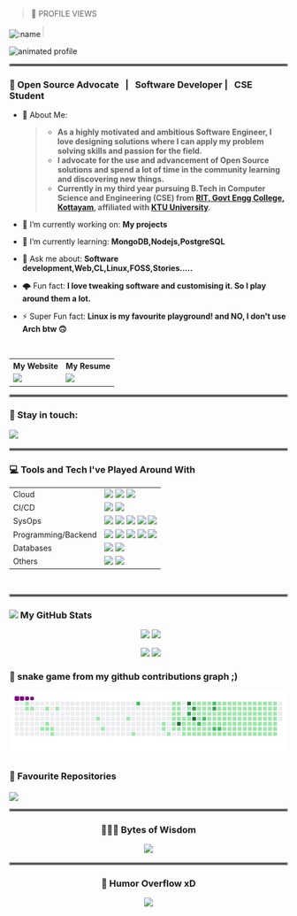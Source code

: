
> 👀 PROFILE VIEWS
<img src="https://count.getloli.com/get/@:allenthomas01" alt=":name" width="30%" height="30%" />

<img src="https://komarev.com/ghpvc/?username=allenthomas01&style=flat-square&label=Visitors" width="0.1%" height="0.1%"/>



![animated profile](https://github.com/allenthomas01/allenthomas01/assets/82997175/dd0d1495-b353-4541-9f7f-0cbc2702af5d)

<hr style="border:2px solid gray">

### 🖤 Open Source Advocate &nbsp; | &nbsp; Software Developer | &nbsp; CSE Student

- 🌟 About Me: &nbsp;
 
  > - __As a highly motivated and ambitious Software Engineer, I love designing solutions where I can apply my problem solving skills and passion for the field.__
  > - __I advocate for the use and advancement of Open Source solutions and spend a lot of time in the community learning and discovering new things.__
  > - __Currently in my third year pursuing B.Tech in Computer Science and Engineering (CSE) from <a href="http://www.rit.ac.in/">RIT, Govt Engg College, Kottayam</a>, affiliated with <a href="https://www.ktu.edu.in/">KTU University</a>.__
- 🔭 I’m currently working on: __My projects__ 
- 🌱 I’m currently learning: __MongoDB,Nodejs,PostgreSQL__
- 💬 Ask me about: __Software development,Web,CL,Linux,FOSS,Stories.....__
- 🌩️ Fun fact: __I love tweaking software and customising it. So I play around them a lot.__
- ⚡ Super Fun fact: __Linux is my favourite playground! and NO, I don't use Arch btw 🙃__

<br/>

<table>
  <tr>
        <th>My Website</th>
        <th>My Resume</th>
  </tr>
    <tr>    
        <td>
            <a href="https://allenthomas.me/"><img src="https://img.shields.io/badge/website-blue?style=for-the-badge&logo=About.me&logoColor=white" /></a>
        </td>
        <td>
            <a href="https://allenthomas.me/"><img src="https://img.shields.io/badge/resume-blue?style=for-the-badge&logo=cv&logoColor=white" /></a>
        </td>
    </tr>
</table>

<hr style="border:2px solid gray">

### 📧 Stay in touch:

<a href="https://www.linkedin.com/in/allenthomas01/"><img src="https://img.shields.io/badge/LinkedIn-0077B5?style=for-the-badge&logo=linkedin&logoColor=white"  /></a>
<hr style="border:2px solid gray">

### 💻 Tools and Tech I've Played Around With

<table>
    <tr>
        <td>Cloud </td>
        <td>
            <a href=""><img src="https://img.shields.io/badge/Google_Cloud-4285F4?style=for-the-badge&logo=google-cloud&logoColor=white"  /></a>
            <a href=""><img src="https://img.shields.io/badge/Heroku-430098?style=for-the-badge&logo=heroku&logoColor=white"  /></a>
            <a href=""><img src="https://img.shields.io/badge/GitHub_Actions-2088FF?style=for-the-badge&logo=github-actions&logoColor=white"  /></a>
        </td>
    </tr>
    <tr>
        <td>CI/CD</td>
        <td>
            <a href=""><img src="https://img.shields.io/badge/Jenkins-D24939?style=for-the-badge&logo=Jenkins&logoColor=white" /></a>
            <a href=""><img src="https://img.shields.io/badge/GitHub-100000?style=for-the-badge&logo=github&logoColor=white"/></a>
        </td>
    </tr>
    <tr>
        <td>SysOps</td>
        <td>
            <a href=""><img src="https://img.shields.io/badge/docker-%230db7ed.svg?style=for-the-badge&logo=docker&logoColor=white"  /></a>
            <a href=""><img src="https://img.shields.io/badge/kubernetes-%23326ce5.svg?style=for-the-badge&logo=kubernetes&logoColor=white"  /></a>
            <a href=""><img src="https://img.shields.io/badge/Linux-FCC624?style=for-the-badge&logo=linux&logoColor=black"  /></a>
            <a href=""><img src="https://img.shields.io/badge/Ubuntu-E95420?style=for-the-badge&logo=ubuntu&logoColor=white"  /></a>
            <a href=""><img src="https://img.shields.io/badge/Shell_Script-121011?style=for-the-badge&logo=gnu-bash&logoColor=white"  /></a>
        </td>
    </tr>
    <tr>
        <td>Programming/Backend</td>
        <td>
            <a href=""><img src="https://img.shields.io/badge/Java-ED8B00?style=for-the-badge&logo=openjdk&logoColor=white"  /></a>
            <a href=""><img src="https://img.shields.io/badge/Python-14354C?style=for-the-badge&logo=python&logoColor=white"  /></a>
            <a href=""><img src="https://img.shields.io/badge/JavaScript-F7DF1E?style=for-the-badge&logo=JavaScript&logoColor=black"  /></a>
            <a href=""><img src="https://img.shields.io/badge/Node.js-43853D?style=for-the-badge&logo=node.js&logoColor=white"  /></a>
            <a href=""><img src="https://img.shields.io/badge/C%2B%2B-00599C?style=for-the-badge&logo=c%2B%2B&logoColor=white"  /></a>
        </td>
    </tr>
    <tr>
        <td>Databases</td>
        <td>
            <a href=""><img src="https://img.shields.io/badge/MongoDB-4EA94B?style=for-the-badge&logo=mongodb&logoColor=white"  /></a>
            <a href=""><img src="https://img.shields.io/badge/MySQL-00000F?style=for-the-badge&logo=mysql&logoColor=white"  /></a>
        </td>
    </tr>
    <tr>
        <td>Others</td>
        <td>
            <a href=""><img src="https://img.shields.io/badge/GIT-E44C30?style=for-the-badge&logo=git&logoColor=white"  /></a>
            <a href=""><img src="https://img.shields.io/badge/Postman-FF6C37?style=for-the-badge&logo=postman&logoColor=white" /></a>
        </td>
    </tr>
</table>


<br/>
<hr style="border:2px solid gray">

###  <img src='https://media1.giphy.com/media/du3J3cXyzhj75IOgvA/giphy.gif?cid=ecf05e47x2g034i9pzwtzzsd3xgg2w9nr94t4tflbbgo3008&rid=giphy.gif' width='24'> My GitHub Stats
<!--
<table>
    <tr>
        <td>
            <img src="https://github-profile-trophy.vercel.app/?username=allenthomas01&theme=tokyonight&row=3&column=4&no-bg=true"  width="155%" height="155%"/>
        </td>
        <td>
            <img src="https://github-readme-streak-stats.herokuapp.com/?user=allenthomas01&theme=radical" width="155%" height="155%"/>
        </td> 
    </tr>
    <tr>
        <td>
            <img src="https://github-readme-stats.vercel.app/api?username=allenthomas01&show_icons=true&theme=tokyonight&rank_icon=percentile&count_private=true&role=owner,collaborator&show=reviews,discussions_answered" width="155%" height="155%"/>
        </td>
        <td>
            <img src="https://github-readme-stats.vercel.app/api/top-langs/?username=allenthomas01&theme=tokyonight&langs_count=10&layout=compact&hide=jupyter%20notebook,dart,html,css" width="155%" height="155%"/>
        </td>
    </tr>
</table>
-->

<p align="center">&nbsp;
<img src="https://github-readme-streak-stats.herokuapp.com/?user=allenthomas01&theme=radical" width=49%/>
<img src="https://github-readme-stats-sigma-five.vercel.app/api?username=allenthomas01&theme=tokyonight&show_icons=true" width=49%/>
</p>

<p align="center">&nbsp;
<img src="https://github-profile-trophy.vercel.app/?username=allenthomas01&theme=tokyonight&row=3&column=4&no-bg=true" height=45%/>
<img src="https://github-readme-stats.vercel.app/api/top-langs/?username=allenthomas01&theme=tokyonight&langs_count=10&layout=compact&hide=jupyter%20notebook,dart,html,css" height=45%/>
</p>
<!-- COMMENTING OUT ANURAGHAZRA'S README STATS 
<img src="https://github-readme-stats.vercel.app/api?username=allenthomas01&show_icons=true&theme=tokyonight&rank_icon=github&count_private=true"/>
-->
<!--  useful attributes
&count_private=true&include_all_commits=true (add this to include all commits in the stats)
&role=owner,collaborator&show=reviews,discussions_answered (show discussions etc)
-->

<!--   display code time. generate it by signing up on wakatime
### Wakatime stats
<img src="https://github-readme-stats.vercel.app/api/wakatime?username=YOUR_WAKATIME_USERNAME" />

-->
### 🐍 snake game from my github contributions graph ;)

<picture>
  <source media="(prefers-color-scheme: dark)" srcset="https://github.com/allenthomas01/allenthomas01/blob/output/github-contribution-grid-snake-dark.svg" />
  <source media="(prefers-color-scheme: light)" srcset="https://github.com/allenthomas01/allenthomas01/blob/output/github-contribution-grid-snake.svg" />
  <img src="https://github.com/allenthomas01/allenthomas01/blob/output/github-contribution-grid-snake.gif"/>
</picture>


### 🚀 Favourite Repositories
<a href="https://github.com/allenthomas01/YoutubeDownloader">
  <img align="center" src="https://github-readme-stats.vercel.app/api/pin/?username=allenthomas01&repo=YoutubeDownloader&theme=apprentice&show_owner=true" />
</a>



<hr style="border:2px solid gray">

<div align="center">
<h3 align="center"> 👨‍💻💡 Bytes of Wisdom </h1>
<img src="https://quotes-github-readme.vercel.app/api?theme=dark" />
</div>

<hr style="border:2px solid gray">
 <div align="center">
  <h3 align="center">🤖 Humor Overflow xD</h1>
 <img src="https://readme-jokes.vercel.app/api"/>
 </div>

 



